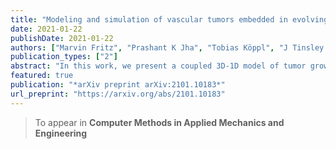 ```yaml
---
title: "Modeling and simulation of vascular tumors embedded in evolving capillary networks"
date: 2021-01-22
publishDate: 2021-01-22
authors: ["Marvin Fritz", "Prashant K Jha", "Tobias Köppl", "J Tinsley Oden", "Andreas Wagner", "Barbara Wohlmuth"]
publication_types: ["2"]
abstract: "In this work, we present a coupled 3D-1D model of tumor growth within a dynamically changing vascular network to facilitate realistic simulations of angiogenesis. Additionally, the model includes ECM erosion, interstitial flow, and coupled flow in vessels and tissue. We employ continuum mixture theory with stochastic Cahn--Hilliard type phase-field models of tumor growth. The interstitial flow is governed by a mesoscale version of Darcy's law. The flow in the blood vessels is controlled by Poiseuille flow, and Starling's law is applied to model the mass transfer in and out of blood vessels. The evolution of the network of blood vessels is orchestrated by the concentration of the tumor angiogenesis factor (TAF) by growing towards increasing TAF concentration. The process is not deterministic, allowing random growth of blood vessels and, therefore, due to the coupling of nutrients in tissue and vessels, stochastic tumor growth. We demonstrate the performance of the model by applying it to a variety of scenarios. Numerical experiments illustrate the flexibility of the model and its ability to generate satellite tumors. Simulations of the effects of angiogenesis on tumor growth are presented as well as sample-independent features of cancer."
featured: true
publication: "*arXiv preprint arXiv:2101.10183*"
url_preprint: "https://arxiv.org/abs/2101.10183"
---
```


> To appear in **Computer Methods in Applied Mechanics and Engineering**

